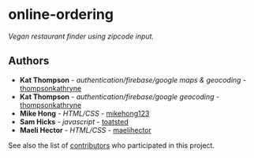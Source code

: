 # online-ordering

*Vegan restaurant finder using zipcode input.*

## Authors


* **Kat Thompson** - *authentication/firebase/google maps & geocoding* - [thompsonkathryne](https://github.com/thompsonkathryne)
* **Kat Thompson** - *authentication/firebase/google geocoding* - [thompsonkathryne](https://github.com/thompsonkathryne)
* **Mike Hong** - *HTML/CSS* - [mikehong123](https://github.com/mikehong123)
* **Sam Hicks** - *javascript* - [toatsted](https://github.com/toatsted)
* **Maeli Hector** - *HTML/CSS* - [maelihector](https://github.com/maelihector)

See also the list of [contributors](https://github.com/your/project/contributors) who participated in this project.
